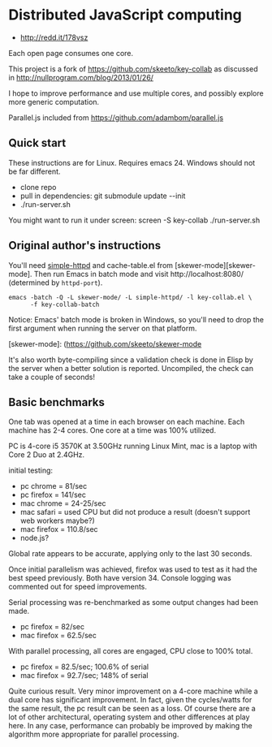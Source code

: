# Distributed JavaScript computing

 * http://redd.it/178vsz

Each open page consumes one core.

This project is a fork of https://github.com/skeeto/key-collab as discussed in http://nullprogram.com/blog/2013/01/26/

I hope to improve performance and use multiple cores, and possibly explore more generic computation.

Parallel.js included from https://github.com/adambom/parallel.js

## Quick start

These instructions are for Linux. Requires emacs 24. Windows should not be far different.

* clone repo
* pull in dependencies: git submodule update --init
* ./run-server.sh

You might want to run it under screen: screen -S key-collab ./run-server.sh

## Original author's instructions

You'll need [simple-httpd][simple-httpd] and cache-table.el from
[skewer-mode][skewer-mode]. Then run Emacs in batch mode and visit
http://localhost:8080/ (determined by `httpd-port`).

    emacs -batch -Q -L skewer-mode/ -L simple-httpd/ -l key-collab.el \
          -f key-collab-batch

Notice: Emacs' batch mode is broken in Windows, so you'll need to drop
the first argument when running the server on that platform.


[simple-httpd]: https://github.com/skeeto/emacs-web-server
[skewer-mode]: (https://github.com/skeeto/skewer-mode

It's also worth byte-compiling since a validation check is done in Elisp by the server when a better solution is reported. Uncompiled, the check can take a couple of seconds!

## Basic benchmarks

One tab was opened at a time in each browser on each machine. Each machine has 2-4 cores. One core at a time was 100% utilized.

PC is 4-core i5 3570K at 3.50GHz running Linux Mint, mac is a laptop with Core 2 Duo at 2.4GHz.

initial testing:
* pc chrome = 81/sec
* pc firefox = 141/sec
* mac chrome = 24-25/sec
* mac safari = used CPU but did not produce a result (doesn't support web workers maybe?)
* mac firefox = 110.8/sec
* node.js?

Global rate appears to be accurate, applying only to the last 30 seconds.

Once initial parallelism was achieved, firefox was used to test as it had the best speed previously. Both have version 34. Console logging was commented out for speed improvements.

Serial processing was re-benchmarked as some output changes had been made.

* pc firefox = 82/sec
* mac firefox = 62.5/sec

With parallel processing, all cores are engaged, CPU close to 100% total.

* pc firefox = 82.5/sec; 100.6% of serial
* mac firefox = 92.7/sec; 148% of serial

Quite curious result. Very minor improvement on a 4-core machine while a dual core has significant improvement. In fact, given the cycles/watts for the same result, the pc result can be seen as a loss.
Of course there are a lot of other architectural, operating system and other differences at play here.
In any case, performance can probably be improved by making the algorithm more appropriate for parallel processing.



